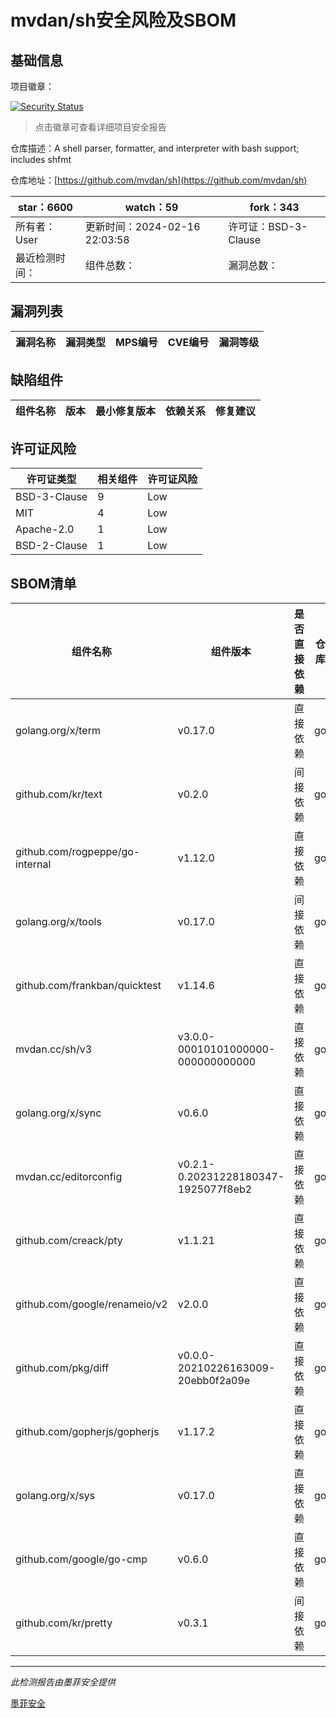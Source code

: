 # mvdan/sh安全风险及SBOM

## 基础信息

项目徽章：

[![Security Status](https://www.murphysec.com/platform3/v31/badge/1758929860732350465.svg)](https://www.murphysec.com/console/report/1758193549197705216/1758929860732350465)

> 点击徽章可查看详细项目安全报告

仓库描述：A shell parser, formatter, and interpreter with bash support; includes shfmt

仓库地址：[https://github.com/mvdan/sh](https://github.com/mvdan/sh)

| star：6600 | watch：59 | fork：343 |
| ----------- | -------------- | ------------ |
| 所有者：User | 更新时间：2024-02-16 22:03:58 | 许可证：BSD-3-Clause |
| 最近检测时间： | 组件总数： | 漏洞总数： |




## 漏洞列表

| 漏洞名称 | 漏洞类型 | MPS编号 | CVE编号 | 漏洞等级 |
| ------- | ------ | ------- | ------ | ----- |





## 缺陷组件

| 组件名称 | 版本 | 最小修复版本 | 依赖关系 | 修复建议 |
| -------- | ---- | ------------ | -------- | -------- |





## 许可证风险

| 许可证类型 | 相关组件 | 许可证风险 |
| ---------- | -------- | ---------- |
|BSD-3-Clause|9|Low|
|MIT|4|Low|
|Apache-2.0|1|Low|
|BSD-2-Clause|1|Low|




## SBOM清单

| 组件名称 | 组件版本 | 是否直接依赖 | 仓库 |
| -------- | -------- | ------------ | ---- |
|golang.org/x/term|v0.17.0|直接依赖|go|
|github.com/kr/text|v0.2.0|间接依赖|go|
|github.com/rogpeppe/go-internal|v1.12.0|直接依赖|go|
|golang.org/x/tools|v0.17.0|间接依赖|go|
|github.com/frankban/quicktest|v1.14.6|直接依赖|go|
|mvdan.cc/sh/v3|v3.0.0-00010101000000-000000000000|直接依赖|go|
|golang.org/x/sync|v0.6.0|直接依赖|go|
|mvdan.cc/editorconfig|v0.2.1-0.20231228180347-1925077f8eb2|直接依赖|go|
|github.com/creack/pty|v1.1.21|直接依赖|go|
|github.com/google/renameio/v2|v2.0.0|直接依赖|go|
|github.com/pkg/diff|v0.0.0-20210226163009-20ebb0f2a09e|直接依赖|go|
|github.com/gopherjs/gopherjs|v1.17.2|直接依赖|go|
|golang.org/x/sys|v0.17.0|直接依赖|go|
|github.com/google/go-cmp|v0.6.0|直接依赖|go|
|github.com/kr/pretty|v0.3.1|间接依赖|go|


------

*此检测报告由墨菲安全提供*

[墨菲安全](www.murphysec.com)
